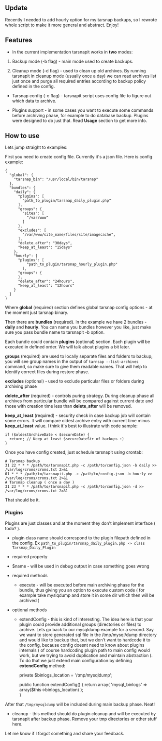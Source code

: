 ## Update 

Recently I needed to add hourly option for my tarsnap backups, so I rewrote whole script to make it more general and abstract. Enjoy!

## Features

* In the current implementation tarsnapit works in **two** modes:

1. Backup mode (-b flag) - main mode used to create backups.

2. Cleanup mode (-d flag) - used to clean up old archives. By running tarsnapit in cleanup mode (usually once a day) we can read archives list just once and purge all required entries according to backup policy defined in the config.

* Tarsnap config (-c flag) - tarsnapit script uses config file to figure out which data to archive.

* Plugins support - in some cases you want to execute some commands before archiving phase, for example to do database backup. Plugins were designed to do just that. Read **Usage** section to get more info.

## How to use

Lets jump straight to examples:

First you need to create config file. Currently it's a json file. Here is config example:

    {
      "global": {
        "tarsnap_bin": "/usr/local/bin/tarsnap"
      },
      "bundles": {
        "daily": {
          "plugins": [
            "path_to_plugin/tarsnap_daily_plugin.php"
          ],  
          "groups": {
            "sites": [
              "/var/www"
            ]   
          },  
          "excludes": [
            "/var/www/site_name/files/site/imagecache",
          ],  
          "delete_after": "30days",
          "keep_at_least": "15days" 
        },  
        "hourly": {
          "plugins": [
              "path_to_plugin/tarsnap_hourly_plugin.php"
            ],  
          "groups": {
          },  
          "delete_after": "24hours",
          "keep_at_least": "12hours" 
        }   
      }
    }

Where **global** (required) section defines global tarsnap config options - at the moment just tarsnap binary.

Then there are **bundles** (required). In the example we have 2 bundles - **daily** and **hourly**. You can name you bundles however you like, just make sure you pass bundle name to tarsnapit -b option.

Each bundle could contain **plugins** (optional) section. Each plugin will be executed in defined order. We will talk about plugins a bit later.

**groups** (required) are used to locally separate files and folders to backup, you will see group names in the output of `tarnsap --list-archives` command, so make sure to give them readable names. That will help to identify correct files during restore phase.

**excludes** (optional) - used to exclude particular files or folders during archiving phase

**delete_after** (required) - controls puring strategy. During cleanup phase all archives from particular bundle will be compared against current date and those with creation time less than **delete_after** will be removed.

**keep_at_least** (required) - security check in case backup job will contain some errors. It will compare oldest archive entry with current time minus **keep_at_least** value. I think it's best to illustrate with code sample:

    if ($oldestArchiveDate < $secureDate) {
      return; // Keep at least $secureDateStr of backups :)
    }

Once you have config created, just schedule tarsnapit using crontab:

    # Tarsnap backup
    31 22 * * * /path/to/tarsnapit.php -c /path/to/config.json -b daily >> /var/log/crons/crons.txt 2>&1
    01 * * * /path/to/tarsnapit.php -c /path/to/config.json -b hourly >> /var/log/crons/crons.txt 2>&1
    # Tarsnap cleanup ( once a day )
    31 23 * * * /path/to/tarsnapit.php -c /path/to/config.json -d >> /var/log/crons/crons.txt 2>&1

That should be it.

### Plugins

Plugins are just classes and at the moment they don't implement interface ( todo? ).

* plugin class name should correspond to the plugin filepath defined in the config. Ex `path_to_plugin/tarsnap_daily_plugin.php -> class Tarsnap_Daily_Plugin`

* required property 
 * $name - will be used in debug output in case something goes wrong

* required methods
  * execute - will be executed before main archiving phase for the bundle, thus giving you an option to execute custom code ( for example take myslqdump and store it in some dir which then will be archived )

* optional methods
  * extendConfig - this is kind of interesting. The idea here is that your plugin could provide additional groups (directories or files) to archive. Lets go back to our mysqldump example for a second. Say we want to store generated sql file in the /tmp/mysql/dump directory and would like to backup that, but we don't want to hardcode it to the config, because config doesnt need to know about plugins internals ( of course hardcoding plugin path to main config would work, but we trying to avoid duplication and maintain abstraction ). To do that we just extend main configuration by defining **extendConfig** method:

    private $binlogs_location = '/tmp/mysqldump';

    public function extendConfig() {
      return array(
        'mysql_binlogs' => array($this->binlogs_location)
      );  
    }

After that `/tmp/mysqldump` will be included during main backup phase. Neat!
  * cleanup - this method should do plugin cleanup and will be executed by tarsnapit after backup phase. Remove your tmp directories or other stuff here.

Let me know if I forgot something and share your feedback.
